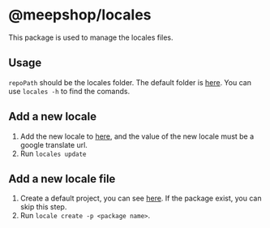 # @meepshop/locales

This package is used to manage the locales files.

## Usage

`repoPath` should be the locales folder. The default folder is [here](./locales). You can use `locales -h` to find the comands.

## Add a new locale

1. Add the new locale to [here](./src/constants), and the value of the new locale must be a google translate url.
2. Run `locales update`

## Add a new locale file

1. Create a default project, you can see [here](../../#how-to-write-a-new-package). If the package exist, you can skip this step.
2. Run `locale create -p <package name>`.
